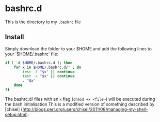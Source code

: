 bashrc.d
========
This is the directory to my `.bashrc` file

Install
-------

Simply download the folder to your $HOME and add the following lines to your `$HOME/.bashrc` file:

```bash
if [ -d $HOME/.bashrc.d ]; then
    for x in $HOME/.bashrc.d/* ; do
        test -f "$x" || continue
        test -x "$x" || continue
        . "$x"
    done
fi
```

The bashrc.d/ files with an `x` flag (`chmod +x <file>`) will be executed during the bash initialisation
This is a modified version of something described by [chisel] (http://blogs.perl.org/users/chisel/2011/08/managing-my-shell-setup.html).
